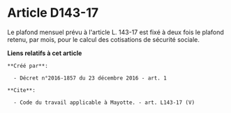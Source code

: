 # Article D143-17

Le plafond mensuel prévu à l'article L. 143-17 est fixé à deux fois le plafond retenu, par mois, pour le calcul des
cotisations de sécurité sociale.

**Liens relatifs à cet article**

	**Créé par**:

	  - Décret n°2016-1857 du 23 décembre 2016 - art. 1

	**Cite**:

	  - Code du travail applicable à Mayotte. - art. L143-17 (V)
